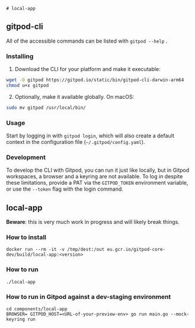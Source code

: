     # local-app

## gitpod-cli

All of the accessible commands can be listed with `gitpod --help` .

### Installing

1. Download the CLI for your platform and make it executable:

```bash
wget -O gitpod https://gitpod.io/static/bin/gitpod-cli-darwin-arm64
chmod u+x gitpod
```

2. Optionally, make it available globally. On macOS:

```bash
sudo mv gitpod /usr/local/bin/
```

### Usage

Start by logging in with `gitpod login`, which will also create a default context in the configuration file (`~/.gitpod/config.yaml`).

### Development

To develop the CLI with Gitpod, you can run it just like locally, but in Gitpod workspaces, a browser and a keyring are not available. To log in despite these limitations, provide a PAT via the `GITPOD_TOKEN` environment variable, or use the `--token` flag with the login command.

## local-app

**Beware**: this is very much work in progress and will likely break things.

### How to install

```
docker run --rm -it -v /tmp/dest:/out eu.gcr.io/gitpod-core-dev/build/local-app:<version>
```

### How to run

```
./local-app
```

### How to run in Gitpod against a dev-staging environment

```
cd components/local-app
BROWSER= GITPOD_HOST=<URL-of-your-preview-env> go run main.go --mock-keyring run
```
